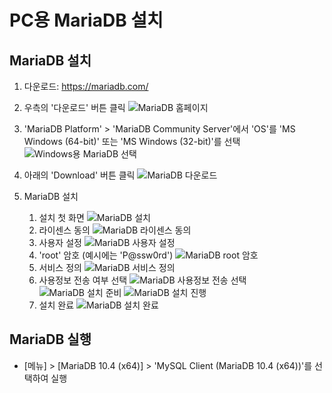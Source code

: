 # PC용 MariaDB 설치

## MariaDB 설치
1. 다운로드: https://mariadb.com/

2. 우측의 '다운로드' 버튼 클릭
   ![MariaDB 홈페이지](../../images/pc/mariadb-home.jpg)

3. 'MariaDB Platform' &gt; 'MariaDB Community Server'에서 'OS'를 'MS Windows (64-bit)' 또는 'MS Windows (32-bit)'를 선택
   ![Windows용 MariaDB 선택](../../images/pc/mariadb-win.jpg)

4. 아래의 'Download' 버튼 클릭
   ![MariaDB 다운로드](../../images/pc/mariadb-dn.jpg)

5. MariaDB 설치
   1. 설치 첫 화면
      ![MariaDB 설치](../../images/pc/mariadb-install.jpg)
   2. 라이센스 동의
      ![MariaDB 라이센스 동의](../../images/pc/mariadb-install-1.jpg)
   3. 사용자 설정
      ![MariaDB 사용자 설정](../../images/pc/mariadb-install-2.jpg)
   4. 'root' 암호 (예시에는 'P@ssw0rd')
      ![MariaDB root 암호](../../images/pc/mariadb-install-3.jpg)
   5. 서비스 정의
      ![MariaDB 서비스 정의](../../images/pc/mariadb-install-4.jpg)
   6. 사용정보 전송 여부 선택
      ![MariaDB 사용정보 전송 선택](../../images/pc/mariadb-install-5.jpg)
      ![MariaDB 설치 준비](../../images/pc/mariadb-install-6.jpg)
      ![MariaDB 설치 진행](../../images/pc/mariadb-install-7.jpg)
   7. 설치 완료
      ![MariaDB 설치 완료](../../images/pc/mariadb-install-8.jpg)

## MariaDB 실행
* [메뉴] > [MariaDB 10.4 (x64)] > 'MySQL Client (MariaDB 10.4 (x64))'를 선택하여 실행
